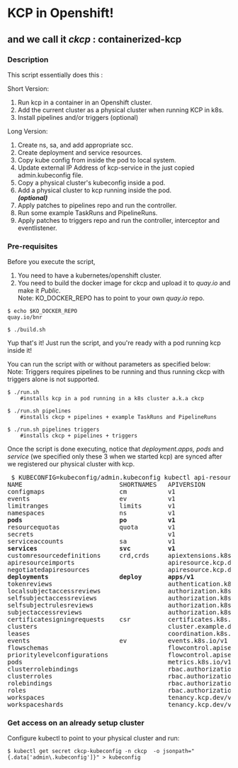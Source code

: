 

# KCP in Openshift!
## and we call it _ckcp_ : containerized-kcp

###
### Description

This script essentially does this :  

Short Version:
1. Run kcp in a container in an Openshift cluster.
2. Add the current cluster as a physical cluster when running KCP in k8s.
3. Install pipelines and/or triggers (optional)

Long Version:
1. Create ns, sa, and add appropriate scc.
2. Create deployment and service resources.
3. Copy kube config from inside the pod to local system.
4. Update external IP Address of kcp-service in the just copied admin.kubeconfig file.
5. Copy a physical cluster's kubeconfig inside a pod.
6. Add a physical cluster to kcp running inside the pod.  
   ***(optional)***
7. Apply patches to pipelines repo and run the controller.
8. Run some example TaskRuns and PipelineRuns.
9. Apply patches to triggers repo and run the controller, interceptor and eventlistener.

### Pre-requisites
Before you execute the script, 

1. You need to have a kubernetes/openshift cluster.
2. You need to build the docker image for ckcp and upload it to *quay.io* and make it *Public*.  
Note: KO_DOCKER_REPO has to point to your own *quay.io* repo.
```
$ echo $KO_DOCKER_REPO
quay.io/bnr
```

```
$ ./build.sh
```

Yup that's it! Just run the script, and you're ready with a pod running kcp inside it!  

You can run the script with or without parameters as specified below:  
Note: Triggers requires pipelines to be running and thus running ckcp with triggers alone is not supported.

```
$ ./run.sh
    #installs kcp in a pod running in a k8s cluster a.k.a ckcp

$ ./run.sh pipelines
    #installs ckcp + pipelines + example TaskRuns and PipelineRuns

$ ./run.sh pipelines triggers
    #installs ckcp + pipelines + triggers 
```

Once the script is done executing, notice that _deployment.apps, pods_ and _service_ (we specified only these 3 when we started kcp) are synced after we registered our physical cluster with kcp.

<pre>
 $ KUBECONFIG=kubeconfig/admin.kubeconfig kubectl api-resources
NAME                          SHORTNAMES   APIVERSION                             NAMESPACED   KIND
configmaps                    cm           v1                                     true         ConfigMap
events                        ev           v1                                     true         Event
limitranges                   limits       v1                                     true         LimitRange
namespaces                    ns           v1                                     false        Namespace
<b>pods                          po           v1                                     true         Pod</b>
resourcequotas                quota        v1                                     true         ResourceQuota
secrets                                    v1                                     true         Secret
serviceaccounts               sa           v1                                     true         ServiceAccount
<b>services                      svc          v1                                     true         Service</b>
customresourcedefinitions     crd,crds     apiextensions.k8s.io/v1                false        CustomResourceDefinition
apiresourceimports                         apiresource.kcp.dev/v1alpha1           false        APIResourceImport
negotiatedapiresources                     apiresource.kcp.dev/v1alpha1           false        NegotiatedAPIResource
<b>deployments                   deploy       apps/v1                                true         Deployment</b>
tokenreviews                               authentication.k8s.io/v1               false        TokenReview
localsubjectaccessreviews                  authorization.k8s.io/v1                true         LocalSubjectAccessReview
selfsubjectaccessreviews                   authorization.k8s.io/v1                false        SelfSubjectAccessReview
selfsubjectrulesreviews                    authorization.k8s.io/v1                false        SelfSubjectRulesReview
subjectaccessreviews                       authorization.k8s.io/v1                false        SubjectAccessReview
certificatesigningrequests    csr          certificates.k8s.io/v1                 false        CertificateSigningRequest
clusters                                   cluster.example.dev/v1alpha1           false        Cluster
leases                                     coordination.k8s.io/v1                 true         Lease
events                        ev           events.k8s.io/v1                       true         Event
flowschemas                                flowcontrol.apiserver.k8s.io/v1beta1   false        FlowSchema
prioritylevelconfigurations                flowcontrol.apiserver.k8s.io/v1beta1   false        PriorityLevelConfiguration
pods                                       metrics.k8s.io/v1beta1                 true         PodMetrics
clusterrolebindings                        rbac.authorization.k8s.io/v1           false        ClusterRoleBinding
clusterroles                               rbac.authorization.k8s.io/v1           false        ClusterRole
rolebindings                               rbac.authorization.k8s.io/v1           true         RoleBinding
roles                                      rbac.authorization.k8s.io/v1           true         Role
workspaces                                 tenancy.kcp.dev/v1alpha1               false        Workspace
workspaceshards                            tenancy.kcp.dev/v1alpha1               false        WorkspaceShard
</pre>

### Get access on an already setup cluster

Configure kubectl to point to your physical cluster and run:

```
$ kubectl get secret ckcp-kubeconfig -n ckcp  -o jsonpath="{.data['admin\.kubeconfig']}" > kubeconfig
```
